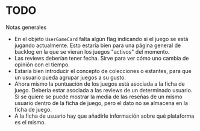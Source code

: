 TODO
====

Notas generales

- En el objeto `UserGameCard` falta algún flag indicando si el juego
se está jugando actualmente. Esto estaría bien para una página
general de backlog en la que se vieran los juegos "activos" del momento.
- Las reviews deberían tener fecha. Sirve para ver cómo uno cambia
de opinión con el tiempo.
- Estaría bien introducir el concepto de colecciones o estantes, para
que un usuario pueda agrupar juegos a su gusto.
- Ahora mismo la puntuación de los juegos está asociada a la ficha de
juego. Debería estar asociada a las reviews de un determinado usuario.
Si se quiere se puede mostrar la media de las reseñas de un mismo usuario
dentro de la ficha de juego, pero el dato no se almacena en la ficha de
juego.
- A la ficha de usuario hay que añadirle información sobre qué plataforma
es el mismo.
